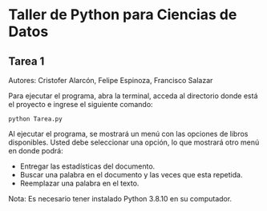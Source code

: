 # Taller de Python para Ciencias de Datos
## Tarea 1

Autores: Cristofer Alarcón, Felipe Espinoza, Francisco Salazar

Para ejecutar el programa, abra la terminal, acceda al directorio donde está el proyecto e ingrese el siguiente comando:

```
python Tarea.py
```

Al ejecutar el programa, se mostrará un menú con las opciones de libros disponibles.
Usted debe seleccionar una opción, lo que mostrará otro menú en donde podrá:
- Entregar las estadísticas del documento.
- Buscar una palabra en el documento y las veces que esta repetida.
- Reemplazar una palabra en el texto.

Nota: Es necesario tener instalado Python 3.8.10 en su computador.
